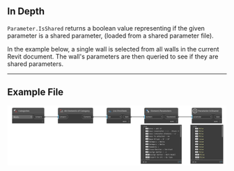 ## In Depth
`Parameter.IsShared` returns a boolean value representing if the given parameter is a shared parameter, (loaded from a shared parameter file).

In the example below, a single wall is selected from all walls in the current Revit document. The wall's parameters are then queried to see if they are shared parameters.
___
## Example File

![Parameter.IsShared](./Revit.Elements.Parameter.IsShared_img.jpg)